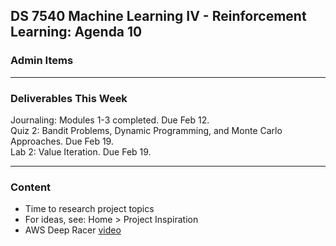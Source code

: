 ## DS 7540 Machine Learning IV - Reinforcement Learning: Agenda 10



### Admin Items


---

### Deliverables This Week

Journaling: Modules 1-3 completed. Due Feb 12.  
Quiz 2: Bandit Problems, Dynamic Programming, and Monte Carlo Approaches. Due Feb 19.  
Lab 2: Value Iteration. Due Feb 19.

---

### Content

- Time to research project topics
- For ideas, see: Home > Project Inspiration
- AWS Deep Racer [video](https://aws.amazon.com/deepracer/enterprise/)
